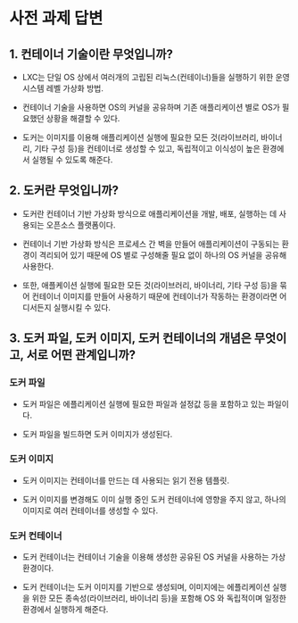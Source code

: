 # 사전 과제 답변 #

## 1. 컨테이너 기술이란 무엇입니까? ##

- LXC는 단일 OS 상에서 여러개의 고립된 리눅스(컨테이너)들을 실행하기 위한 운영 시스템 레벨 가상화 방법.

- 컨테이너 기술을 사용하면 OS의 커널을 공유하며 기존 애플리케이션 별로 OS가 필요했던 상황을 해결할 수 있다.

- 도커는 이미지를 이용해 애플리케이션 실행에 필요한 모든 것(라이브러리, 바이너리, 기타 구성 등)을 컨테이너로 생성할 수 있고, 독립적이고 이식성이 높은 환경에서 실행될 수 있도록 해준다.

## 2. 도커란 무엇입니까? ##

- 도커란 컨테이너 기반 가상화 방식으로 애플리케이션을 개발, 배포, 실행하는 데 사용되는 오픈소스 플랫폼이다.

- 컨테이너 기반 가상화 방식은 프로세스 간 벽을 만들어 애플리케이션이 구동되는 환경이 격리되어 있기 때문에 OS 별로 구성해줄 필요 없이 하나의 OS 커널을 공유해 사용한다.

- 또한, 애플케이션 실행에 필요한 모든 것(라이브러리, 바이너리, 기타 구성 등)을 묶어 컨테이너 이미지를 만들어 사용하기 때문에 컨테이너가 작동하는 환경이라면 어디서든지 실행시킬 수 있다.

## 3. 도커 파일, 도커 이미지, 도커 컨테이너의 개념은 무엇이고, 서로 어떤 관계입니까? ##

### 도커 파일 ###

- 도커 파일은 에플리케이션 실행에 필요한 파일과 설정값 등을 포함하고 있는 파일이다.

- 도커 파일을 빌드하면 도커 이미지가 생성된다. 

### 도커 이미지 ###

- 도커 이미지는 컨테이너를 만드는 데 사용되는 읽기 전용 템플릿.

- 도커 이미지를 변경해도 이미 실행 중인 도커 컨테이너에 영향을 주지 않고, 하나의 이미지로 여러 컨테이너를 생성할 수 있다. 

### 도커 컨테이너 ### 

- 도커 컨테이너는 컨테이너 기술을 이용해 생성한 공유된 OS 커널을 사용하는 가상 환경이다. 

- 도커 컨테이너는 도커 이미지를 기반으로 생성되며, 이미지에는 에플리케이션 실행을 위한 모든 종속성(라이브러리, 바이너리 등)을 포함해 OS 와 독립적이며 일정한 환경에서 실행하게 해준다. 
